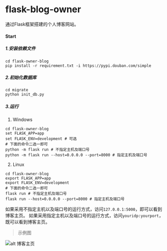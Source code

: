 # flask-blog-owner
通过Flask框架搭建的个人博客网站。

#### Start
##### 1.安装依赖文件
```shell script
cd flask-owner-blog
pip install -r requirement.txt -i https://pypi.douban.com/simple
```
##### 2.初始化数据库
```shell script
cd migrate
python init_db.py
```
##### 3.运行
1. Windows
```shell script
cd flask-owner-blog
set FLASK_APP=app
set FLASK_ENV=development # 可选
# 下面的命令二选一即可
python -m flask run # 不指定主机及端口号
python -m flask run --host=0.0.0.0 --port=8000 # 指定主机及端口号
```
2. Linux
```shell script
cd flask-owner-blog
export FLASK_APP=app
export FLASK_ENV=development 
# 下面的命令二选一即可
flask run # 不指定主机及端口号
flask run --host=0.0.0.0 --port=8000 # 指定主机及端口号
```
如果采用不指定主机以及端口号的运行方式，访问`127.0.0.1:5000`，即可以看到博客主页。
如果采用指定主机以及端口号的运行方式，访问`youridp:yourport`，既可以看到博客主页。

> 示例图

![alt 博客主页](https://github.com/weijiang1994/flask-owner-blog/screenshot/homePage.jpg)
